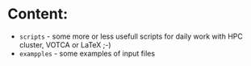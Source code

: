 Content:
==========

 - `scripts` - some more or less usefull scripts for daily work with HPC cluster, VOTCA or LaTeX ;-)
 - `exampples` - some examples of input files
